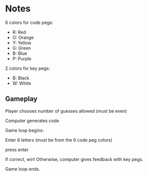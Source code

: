 # Notes

6 colors for code pegs:
- R: Red
- O: Orange
- Y: Yellow
- G: Green
- B: Blue
- P: Purple

2 colors for key pegs:
- B: Black
- W: White

## Gameplay
Player chooses number of guesses allowed (must be even)

Computer generates code

Game loop begins:

Enter 6 letters (must be from the 6 code peg colors)

press enter

If correct, win! Otherwise, computer gives feedback with key pegs.

Game loop ends.